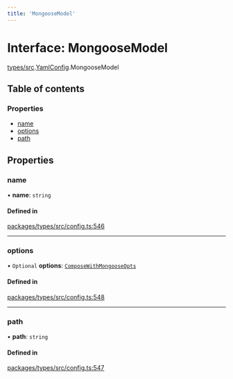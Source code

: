 ```yaml
---
title: 'MongooseModel'
---
```


# Interface: MongooseModel

[types/src](../modules/types_src).[YamlConfig](../modules/types_src.YamlConfig).MongooseModel

## Table of contents

### Properties

- [name](types_src.YamlConfig.MongooseModel#name)
- [options](types_src.YamlConfig.MongooseModel#options)
- [path](types_src.YamlConfig.MongooseModel#path)

## Properties

### name

• **name**: `string`

#### Defined in

[packages/types/src/config.ts:546](https://github.com/Urigo/graphql-mesh/blob/master/packages/types/src/config.ts#L546)

___

### options

• `Optional` **options**: [`ComposeWithMongooseOpts`](types_src.YamlConfig.ComposeWithMongooseOpts)

#### Defined in

[packages/types/src/config.ts:548](https://github.com/Urigo/graphql-mesh/blob/master/packages/types/src/config.ts#L548)

___

### path

• **path**: `string`

#### Defined in

[packages/types/src/config.ts:547](https://github.com/Urigo/graphql-mesh/blob/master/packages/types/src/config.ts#L547)
